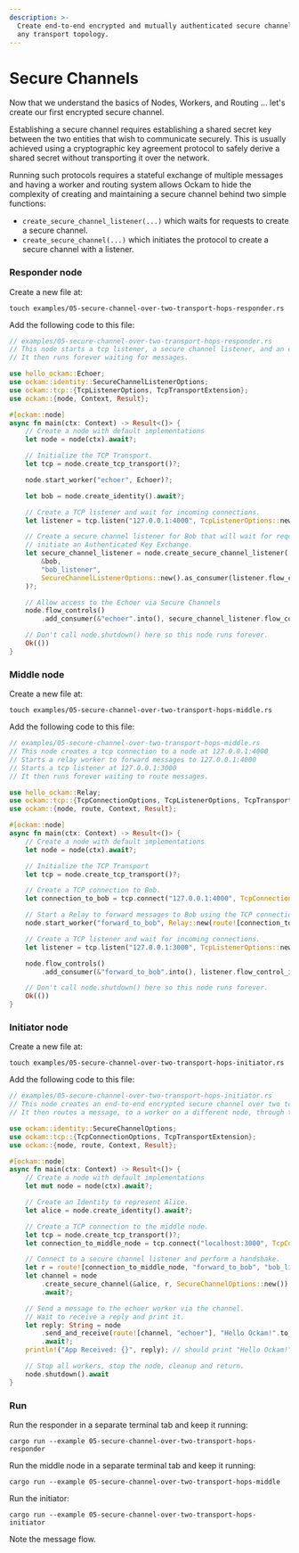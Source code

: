 ```yaml
---
description: >-
  Create end-to-end encrypted and mutually authenticated secure channels over
  any transport topology.
---
```


# Secure Channels

Now that we understand the basics of Nodes, Workers, and Routing ... let's create our first encrypted secure channel.

Establishing a secure channel requires establishing a shared secret key between the two entities that wish to communicate securely. This is usually achieved using a cryptographic key agreement protocol to safely derive a shared secret without transporting it over the network.

Running such protocols requires a stateful exchange of multiple messages and having a worker and routing system allows Ockam to hide the complexity of creating and maintaining a secure channel behind two simple functions:

* `create_secure_channel_listener(...)` which waits for requests to create a secure channel.
* `create_secure_channel(...)` which initiates the protocol to create a secure channel with a listener.

### Responder node

Create a new file at:

```
touch examples/05-secure-channel-over-two-transport-hops-responder.rs
```

Add the following code to this file:

```rust
// examples/05-secure-channel-over-two-transport-hops-responder.rs
// This node starts a tcp listener, a secure channel listener, and an echoer worker.
// It then runs forever waiting for messages.

use hello_ockam::Echoer;
use ockam::identity::SecureChannelListenerOptions;
use ockam::tcp::{TcpListenerOptions, TcpTransportExtension};
use ockam::{node, Context, Result};

#[ockam::node]
async fn main(ctx: Context) -> Result<()> {
    // Create a node with default implementations
    let node = node(ctx).await?;

    // Initialize the TCP Transport.
    let tcp = node.create_tcp_transport()?;

    node.start_worker("echoer", Echoer)?;

    let bob = node.create_identity().await?;

    // Create a TCP listener and wait for incoming connections.
    let listener = tcp.listen("127.0.0.1:4000", TcpListenerOptions::new()).await?;

    // Create a secure channel listener for Bob that will wait for requests to
    // initiate an Authenticated Key Exchange.
    let secure_channel_listener = node.create_secure_channel_listener(
        &bob,
        "bob_listener",
        SecureChannelListenerOptions::new().as_consumer(listener.flow_control_id()),
    )?;

    // Allow access to the Echoer via Secure Channels
    node.flow_controls()
        .add_consumer(&"echoer".into(), secure_channel_listener.flow_control_id());

    // Don't call node.shutdown() here so this node runs forever.
    Ok(())
}

```

### Middle node

Create a new file at:

```
touch examples/05-secure-channel-over-two-transport-hops-middle.rs
```

Add the following code to this file:

```rust
// examples/05-secure-channel-over-two-transport-hops-middle.rs
// This node creates a tcp connection to a node at 127.0.0.1:4000
// Starts a relay worker to forward messages to 127.0.0.1:4000
// Starts a tcp listener at 127.0.0.1:3000
// It then runs forever waiting to route messages.

use hello_ockam::Relay;
use ockam::tcp::{TcpConnectionOptions, TcpListenerOptions, TcpTransportExtension};
use ockam::{node, route, Context, Result};

#[ockam::node]
async fn main(ctx: Context) -> Result<()> {
    // Create a node with default implementations
    let node = node(ctx).await?;

    // Initialize the TCP Transport
    let tcp = node.create_tcp_transport()?;

    // Create a TCP connection to Bob.
    let connection_to_bob = tcp.connect("127.0.0.1:4000", TcpConnectionOptions::new()).await?;

    // Start a Relay to forward messages to Bob using the TCP connection.
    node.start_worker("forward_to_bob", Relay::new(route![connection_to_bob]))?;

    // Create a TCP listener and wait for incoming connections.
    let listener = tcp.listen("127.0.0.1:3000", TcpListenerOptions::new()).await?;

    node.flow_controls()
        .add_consumer(&"forward_to_bob".into(), listener.flow_control_id());

    // Don't call node.shutdown() here so this node runs forever.
    Ok(())
}

```

### Initiator node

Create a new file at:

```
touch examples/05-secure-channel-over-two-transport-hops-initiator.rs
```

Add the following code to this file:

```rust
// examples/05-secure-channel-over-two-transport-hops-initiator.rs
// This node creates an end-to-end encrypted secure channel over two tcp transport hops.
// It then routes a message, to a worker on a different node, through this encrypted channel.

use ockam::identity::SecureChannelOptions;
use ockam::tcp::{TcpConnectionOptions, TcpTransportExtension};
use ockam::{node, route, Context, Result};

#[ockam::node]
async fn main(ctx: Context) -> Result<()> {
    // Create a node with default implementations
    let mut node = node(ctx).await?;

    // Create an Identity to represent Alice.
    let alice = node.create_identity().await?;

    // Create a TCP connection to the middle node.
    let tcp = node.create_tcp_transport()?;
    let connection_to_middle_node = tcp.connect("localhost:3000", TcpConnectionOptions::new()).await?;

    // Connect to a secure channel listener and perform a handshake.
    let r = route![connection_to_middle_node, "forward_to_bob", "bob_listener"];
    let channel = node
        .create_secure_channel(&alice, r, SecureChannelOptions::new())
        .await?;

    // Send a message to the echoer worker via the channel.
    // Wait to receive a reply and print it.
    let reply: String = node
        .send_and_receive(route![channel, "echoer"], "Hello Ockam!".to_string())
        .await?;
    println!("App Received: {}", reply); // should print "Hello Ockam!"

    // Stop all workers, stop the node, cleanup and return.
    node.shutdown().await
}

```

### Run

Run the responder in a separate terminal tab and keep it running:

```
cargo run --example 05-secure-channel-over-two-transport-hops-responder
```

Run the middle node in a separate terminal tab and keep it running:

```
cargo run --example 05-secure-channel-over-two-transport-hops-middle
```

Run the initiator:

```
cargo run --example 05-secure-channel-over-two-transport-hops-initiator
```

Note the message flow.
